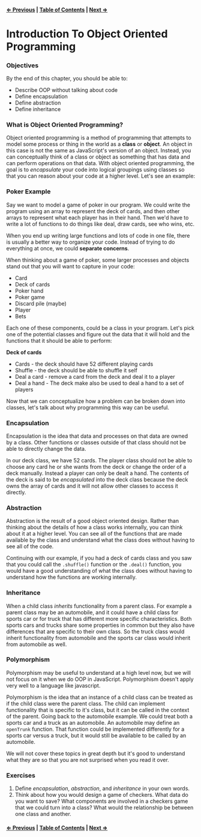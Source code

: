 #### [⇐ Previous](./05-call-apply-bind.md) | [Table of Contents](./../readme.md) | [Next ⇒](./07-constructor-functions.md)

# Introduction To Object Oriented Programming

### Objectives

By the end of this chapter, you should be able to:

* Describe OOP without talking about code
* Define encapsulation
* Define abstraction
* Define inheritance

### What is Object Oriented Programming?

Object oriented programming is a method of programming that attempts to model some process or thing in the world as a __class__ or __object__.  An object in this case is not the same as JavaScript's version of an object.  Instead, you can conceptually think of a class or object as something that has data and can perform operations on that data.  With object oriented programming, the goal is to _encapsulate_ your code into logical groupings using classes so that you can reason about your code at a higher level.  Let's see an example:

### Poker Example

Say we want to model a game of poker in our program.  We could write the program using an array to represent the deck of cards, and then other arrays to represent what each player has in their hand.  Then we'd have to write a lot of functions to do things like deal, draw cards, see who wins, etc.

When you end up writing large functions and lots of code in one file, there is usually a better way to organize your code.  Instead of trying to do everything at once, we could __separate concerns__.

When thinking about a game of poker, some larger processes and objects stand out that you will want to capture in your code:

* Card
* Deck of cards
* Poker hand
* Poker game
* Discard pile (maybe)
* Player
* Bets

Each one of these components, could be a class in your program.  Let's pick one of the potential classes and figure out the data that it will hold and the functions that it should be able to perform:

__Deck of cards__

* Cards - the deck should have 52 different playing cards
* Shuffle - the deck should be able to shuffle it self
* Deal a card - remove a card from the deck and deal it to a player
* Deal a hand - The deck make also be used to deal a hand to a set of players

Now that we can conceptualize how a problem can be broken down into classes, let's talk about why programming this way can be useful.

### Encapsulation

Encapsulation is the idea that data and processes on that data are owned by a class.  Other functions or classes outside of that class should not be able to directly change the data.

In our deck class, we have 52 cards. The player class should not be able to choose any card he or she wants from the deck or change the order of a deck manually.  Instead a player can only be dealt a hand.  The contents of the deck is said to be _encapsulated_ into the deck class because the deck owns the array of cards and it will not allow other classes to access it directly.

### Abstraction

Abstraction is the result of a good object oriented design.  Rather than thinking about the details of how a class works internally, you can think about it at a higher level.  You can see all of the functions that are made available by the class and understand what the class does without having to see all of the code.

Continuing with our example, if you had a deck of cards class and you saw that you could call the `.shuffle()` function or the `.deal()` function, you would have a good understanding of what the class does without having to understand how the functions are working internally.

### Inheritance

When a child class _inherits_ functionality from a parent class.  For example a parent class may be an automobile, and it could have a child class for sports car or for truck that has different more specific characteristics.  Both sports cars and trucks share some properties in common but they also have differences that are specific to their own class.  So the truck class would inherit functionality from automobile and the sports car class would inherit from automobile as well.

### Polymorphism

Polymorphism may be useful to understand at a high level now, but we will not focus on it when we do OOP in JavaScript.  Polymorphism doesn't apply very well to a language like javascript.

Polymorphism is the idea that an instance of a child class can be treated as if the child class were the parent class.  The child can implement functionality that is specific to it's class, but it can be called in the context of the parent.  Going back to the automobile example.  We could treat both a sports car and a truck as an automobile.  An automobile may define an `openTrunk` function.  That function could be implemented differently for a sports car versus a truck, but it would still be available to be called by an automobile.

We will not cover these topics in great depth but it's good to understand what they are so that you are not surprised when you read it over.

### Exercises

1. Define _encapsulation_, _abstraction_, and _inheritance_ in your own words.
1. Think about how you would design a game of checkers. What data do you want to save?  What components are involved in a checkers game that we could turn into a class?  What would the relationship be between one class and another.

#### [⇐ Previous](./05-call-apply-bind.md) | [Table of Contents](./../readme.md) | [Next ⇒](./07-constructor-functions.md)

